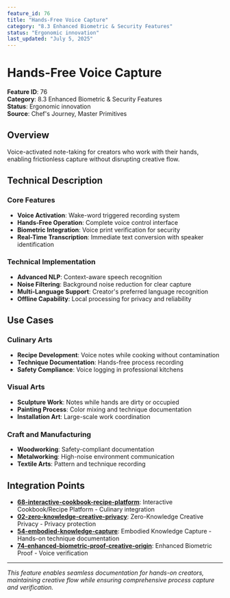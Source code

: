 ```yaml
---
feature_id: 76
title: "Hands-Free Voice Capture"
category: "8.3 Enhanced Biometric & Security Features"
status: "Ergonomic innovation"
last_updated: "July 5, 2025"
---
```



# Hands-Free Voice Capture

**Feature ID**: 76  
**Category**: 8.3 Enhanced Biometric & Security Features  
**Status**: Ergonomic innovation  
**Source**: Chef's Journey, Master Primitives  

## Overview

Voice-activated note-taking for creators who work with their hands, enabling frictionless capture without disrupting creative flow.

## Technical Description

### Core Features
- **Voice Activation**: Wake-word triggered recording system
- **Hands-Free Operation**: Complete voice control interface
- **Biometric Integration**: Voice print verification for security
- **Real-Time Transcription**: Immediate text conversion with speaker identification

### Technical Implementation
- **Advanced NLP**: Context-aware speech recognition
- **Noise Filtering**: Background noise reduction for clear capture
- **Multi-Language Support**: Creator's preferred language recognition
- **Offline Capability**: Local processing for privacy and reliability

## Use Cases

### Culinary Arts
- **Recipe Development**: Voice notes while cooking without contamination
- **Technique Documentation**: Hands-free process recording
- **Safety Compliance**: Voice logging in professional kitchens

### Visual Arts
- **Sculpture Work**: Notes while hands are dirty or occupied
- **Painting Process**: Color mixing and technique documentation
- **Installation Art**: Large-scale work coordination

### Craft and Manufacturing
- **Woodworking**: Safety-compliant documentation
- **Metalworking**: High-noise environment communication
- **Textile Arts**: Pattern and technique recording

## Integration Points

- **[68-interactive-cookbook-recipe-platform](68-interactive-cookbook-recipe-platform)**: Interactive Cookbook/Recipe Platform - Culinary integration
- **[02-zero-knowledge-creative-privacy](02-zero-knowledge-creative-privacy)**: Zero-Knowledge Creative Privacy - Privacy protection
- **[54-embodied-knowledge-capture](54-embodied-knowledge-capture)**: Embodied Knowledge Capture - Hands-on technique documentation
- **[74-enhanced-biometric-proof-creative-origin](74-enhanced-biometric-proof-creative-origin)**: Enhanced Biometric Proof - Voice verification

---

*This feature enables seamless documentation for hands-on creators, maintaining creative flow while ensuring comprehensive process capture and verification.*